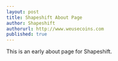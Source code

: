 ```yaml
---
layout: post
title: Shapeshift About Page
author: Shapeshift
authorurl: http://www.weusecoins.com
published: true
---
```


This is an early about page for Shapeshift.
